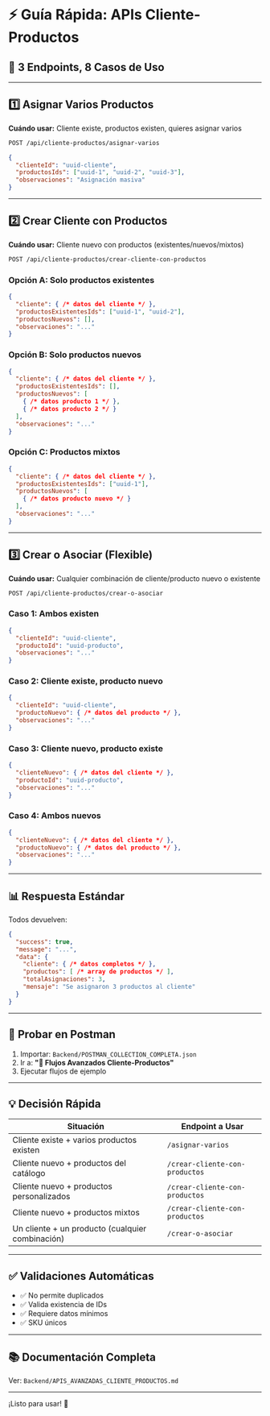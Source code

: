 # ⚡ Guía Rápida: APIs Cliente-Productos

## 🎯 3 Endpoints, 8 Casos de Uso

---

## 1️⃣ Asignar Varios Productos

**Cuándo usar:** Cliente existe, productos existen, quieres asignar varios

```bash
POST /api/cliente-productos/asignar-varios
```

```json
{
  "clienteId": "uuid-cliente",
  "productosIds": ["uuid-1", "uuid-2", "uuid-3"],
  "observaciones": "Asignación masiva"
}
```

---

## 2️⃣ Crear Cliente con Productos

**Cuándo usar:** Cliente nuevo con productos (existentes/nuevos/mixtos)

```bash
POST /api/cliente-productos/crear-cliente-con-productos
```

### Opción A: Solo productos existentes
```json
{
  "cliente": { /* datos del cliente */ },
  "productosExistentesIds": ["uuid-1", "uuid-2"],
  "productosNuevos": [],
  "observaciones": "..."
}
```

### Opción B: Solo productos nuevos
```json
{
  "cliente": { /* datos del cliente */ },
  "productosExistentesIds": [],
  "productosNuevos": [
    { /* datos producto 1 */ },
    { /* datos producto 2 */ }
  ],
  "observaciones": "..."
}
```

### Opción C: Productos mixtos
```json
{
  "cliente": { /* datos del cliente */ },
  "productosExistentesIds": ["uuid-1"],
  "productosNuevos": [
    { /* datos producto nuevo */ }
  ],
  "observaciones": "..."
}
```

---

## 3️⃣ Crear o Asociar (Flexible)

**Cuándo usar:** Cualquier combinación de cliente/producto nuevo o existente

```bash
POST /api/cliente-productos/crear-o-asociar
```

### Caso 1: Ambos existen
```json
{
  "clienteId": "uuid-cliente",
  "productoId": "uuid-producto",
  "observaciones": "..."
}
```

### Caso 2: Cliente existe, producto nuevo
```json
{
  "clienteId": "uuid-cliente",
  "productoNuevo": { /* datos del producto */ },
  "observaciones": "..."
}
```

### Caso 3: Cliente nuevo, producto existe
```json
{
  "clienteNuevo": { /* datos del cliente */ },
  "productoId": "uuid-producto",
  "observaciones": "..."
}
```

### Caso 4: Ambos nuevos
```json
{
  "clienteNuevo": { /* datos del cliente */ },
  "productoNuevo": { /* datos del producto */ },
  "observaciones": "..."
}
```

---

## 📊 Respuesta Estándar

Todos devuelven:

```json
{
  "success": true,
  "message": "...",
  "data": {
    "cliente": { /* datos completos */ },
    "productos": [ /* array de productos */ ],
    "totalAsignaciones": 3,
    "mensaje": "Se asignaron 3 productos al cliente"
  }
}
```

---

## 🧪 Probar en Postman

1. Importar: `Backend/POSTMAN_COLLECTION_COMPLETA.json`
2. Ir a: **"🚀 Flujos Avanzados Cliente-Productos"**
3. Ejecutar flujos de ejemplo

---

## 💡 Decisión Rápida

| Situación | Endpoint a Usar |
|-----------|----------------|
| Cliente existe + varios productos existen | `/asignar-varios` |
| Cliente nuevo + productos del catálogo | `/crear-cliente-con-productos` |
| Cliente nuevo + productos personalizados | `/crear-cliente-con-productos` |
| Cliente nuevo + productos mixtos | `/crear-cliente-con-productos` |
| Un cliente + un producto (cualquier combinación) | `/crear-o-asociar` |

---

## ✅ Validaciones Automáticas

- ✅ No permite duplicados
- ✅ Valida existencia de IDs
- ✅ Requiere datos mínimos
- ✅ SKU únicos

---

## 📚 Documentación Completa

Ver: `Backend/APIS_AVANZADAS_CLIENTE_PRODUCTOS.md`

---

¡Listo para usar! 🚀
